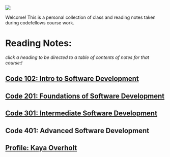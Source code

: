 ![](https://cdn.cnn.com/cnnnext/dam/assets/150103074330-hubble-space-background-2-large-169.jpg)

Welcome! This is a personal collection of class and reading notes taken during codefellows course work.
  
# Reading Notes:

*click a heading to be directed to a table of contents of notes for that course:!*

  ## [Code 102: Intro to Software Development](102/Table-Of-Contents.md)
  ## [Code 201: Foundations of Software Development](201/Table-Of-Contents.md)
  ## [Code 301: Intermediate Software Development](301/Table-Of-Contents.md)
  ## Code 401: Advanced Software Development
  
  
  
## [Profile: Kaya Overholt](personal.md)
